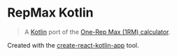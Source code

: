 # RepMax Kotlin

> A [Kotlin](https://kotlinlang.org/) port of the [One-Rep Max (1RM) calculator](https://github.com/ckjeldgaard/repmax).

Created with the [create-react-kotlin-app](https://github.com/JetBrains/create-react-kotlin-app) tool.